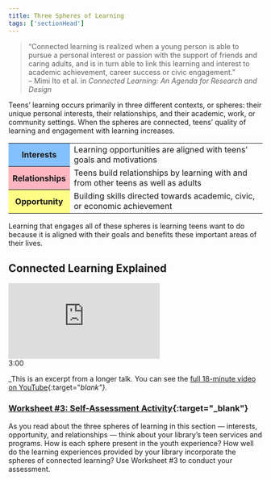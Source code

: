 ```yaml
---
title: Three Spheres of Learning
tags: ['sectionHead']
---
```


> “Connected learning is realized when a young person is able to pursue a personal interest or passion with the support of friends and caring adults, and is in turn able to link this learning and interest to academic achievement, career success or civic engagement.”<br/>
– Mimi Ito et al. in _Connected Learning: An Agenda for Research and Design_ 

Teens’ learning occurs primarily in three different contexts, or spheres: their unique personal interests, their relationships, and their academic, work, or community settings. When the spheres are connected, teens’ quality of learning and engagement with learning increases.

<table class="updatedcolor">
	<tr><th bgcolor="#85c0fe">Interests</th><td>Learning opportunities are aligned with teens’ goals and motivations</td></tr>
	<tr><th bgcolor="lightpink">Relationships</th><td>Teens build relationships by learning with and from other teens as well as adults</td></tr>
	<tr><th bgcolor="#fffd86">Opportunity</th><td>Building skills directed towards academic, civic, or economic achievement</td></tr>
</table>


Learning that engages all of these spheres is learning teens want to do because it is aligned with their goals and benefits these important areas of their lives.

## Connected Learning Explained


<iframe src="https://www.youtube.com/embed/HacgaDN971Y?start=432&end=612" frameborder="0" allow="autoplay; encrypted-media" allowfullscreen></iframe>

<div class="videotime">3:00</div>


_This is an excerpt from a longer talk. You can see the [full 18-minute video on YouTube](https://www.youtube.com/watch?v=HacgaDN971Y){:target="_blank"}._


<div class="activity callout" markdown="1">

### [Worksheet #3: Self-Assessment Activity](https://docs.google.com/document/d/1X5MxpToji6SQEN3-6uzvvkfjpQFvUhTbZB1cPTM6FwA/edit#heading=h.isxlazu21uc9){:target="_blank"}

As you read about the three spheres of learning in this section — interests, opportunity, and relationships — think about your library’s teen services and programs. How is each sphere present in the youth experience? How well do the learning experiences provided by your library incorporate the spheres of connected learning? Use Worksheet #3 to conduct your assessment.

</div>



